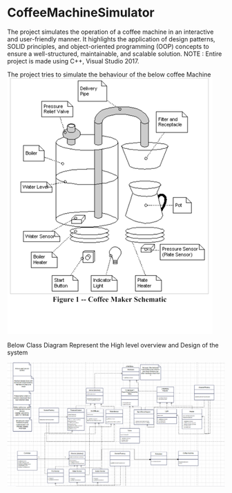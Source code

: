 # CoffeeMachineSimulator
The project simulates the operation of a coffee machine in an interactive and user-friendly manner. It highlights the application of design patterns, SOLID principles, and object-oriented programming (OOP) concepts to ensure a well-structured, maintainable, and scalable solution. 
NOTE : Entire project is made using C++, Visual Studio 2017.

The project tries to simulate the behaviour of the below coffee Machine
![Coffee Maker](Coffee_Machine/Design/coffee_maker.png)


Below Class Diagram Represent the High level overview and Design of the system

![Class Diagram](Coffee_Machine/Design/ClassDiagrams/v2/UpdatedClassDiagram.png)

